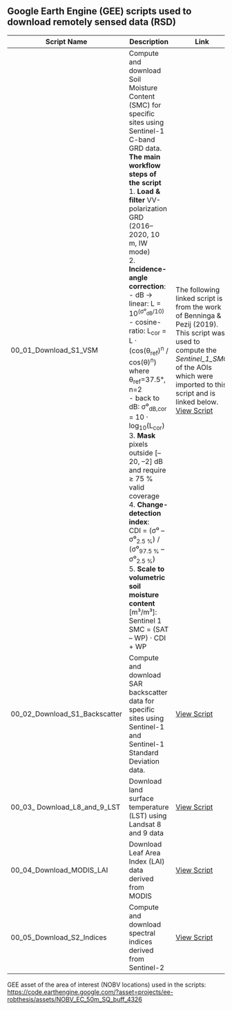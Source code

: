 ## Google Earth Engine (GEE) scripts used to download remotely sensed data (RSD)

| Script Name | Description | Link |
|------------|------------|-------------|
| 00_01_Download_S1_VSM  | Compute and download Soil Moisture Content (SMC) for specific sites using Sentinel-1 C-band GRD data. **The main workflow steps of the script**<br>1. **Load & filter** VV-polarization GRD (2016–2020, 10 m, IW mode)<br>2. **Incidence-angle correction**:<br>   - dB → linear: L = 10<sup>(σ⁰<sub>dB</sub>/10)</sup><br>   - cosine-ratio: L<sub>cor</sub> = L · (cos(θ<sub>ref</sub>)<sup>n</sup> / cos(θ)<sup>n</sup>)  where θ<sub>ref</sub>=37.5°, n=2<br>   - back to dB: σ⁰<sub>dB,cor</sub> = 10 · log<sub>10</sub>(L<sub>cor</sub>)<br>3. **Mask** pixels outside [–20, –2] dB and require ≥ 75 % valid coverage<br>4. **Change-detection index**:<br>   CDI = (σ⁰ – σ⁰<sub>2.5 %</sub>) / (σ⁰<sub>97.5 %</sub> – σ⁰<sub>2.5 %</sub>)<br>5. **Scale to volumetric soil moisture content** [m³/m³]:<br>   Sentinel 1 SMC = (SAT – WP) · CDI + WP <br> | The following linked script is from the work of Benninga & Pezij (2019). This script was used to compute the *Sentinel_1_SMC* of the AOIs which were imported to this script and is linked below.<br> [View Script](https://code.earthengine.google.com/05d1910b3fd5bb0be1c8b46a275bb61c) |
| 00_02_Download_S1_Backscatter  | Compute and download SAR backscatter data for specific sites using Sentinel-1 and Sentinel-1 Standard Deviation data. | [View Script](https://code.earthengine.google.com/27d613439513d63ba45560653960f61a?noload=true) |
| 00_03_ Download_L8_and_9_LST | Download land surface temperature (LST) using Landsat 8 and 9 data | [View Script](https://code.earthengine.google.com/8deef0200fe7de6a513daa45a73ede8b?noload=true) |
| 00_04_Download_MODIS_LAI | Download Leaf Area Index (LAI) data derived from MODIS | [View Script](https://code.earthengine.google.com/bfa95049b25c3e84ece7b847678f9052?noload=true) |
| 00_05_Download_S2_Indices | Compute and download spectral indices derived from Sentinel-2 | [View Script](https://code.earthengine.google.com/a93a1f31af11bfb100ea48a066514bf5?noload=true) |


 GEE asset of the area of interest (NOBV locations) used in the scripts: 
   https://code.earthengine.google.com/?asset=projects/ee-robthesis/assets/NOBV_EC_50m_SQ_buff_4326 